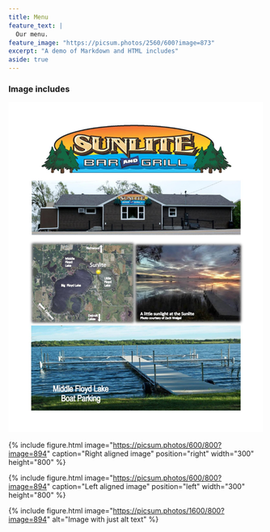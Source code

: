 ```yaml
---
title: Menu
feature_text: |
  Our menu.
feature_image: "https://picsum.photos/2560/600?image=873"
excerpt: "A demo of Markdown and HTML includes"
aside: true
---
```


### Image includes

<img src="\assets\menu_page1.jpg">

{% include figure.html image="https://picsum.photos/600/800?image=894" caption="Right aligned image" position="right" width="300" height="800" %}

{% include figure.html image="https://picsum.photos/600/800?image=894" caption="Left aligned image" position="left" width="300" height="800" %}

{% include figure.html image="https://picsum.photos/1600/800?image=894" alt="Image with just alt text" %}

